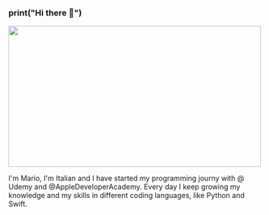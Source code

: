### print("Hi there 👋")


<img src="https://present.readthedocs.io/en/latest/_images/welcome-to-coding.gif" width="500" height="280">

I'm Mario, I'm Italian and I have started my programming journy with @ Udemy and @AppleDeveloperAcademy.
Every day I keep growing my knowledge and my skills in different coding languages, like Python and  Swift.
